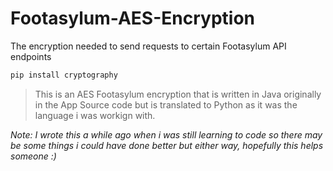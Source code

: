 # Footasylum-AES-Encryption
The encryption needed to send requests to certain Footasylum API endpoints

```py
pip install cryptography
```

> This is an AES Footasylum encryption that is written in Java originally in the App Source code but is translated to Python as it was the language i was workign with.

*Note: I wrote this a while ago when i was still learning to code so there may be some things i could have done better but either way, hopefully this helps someone :)*
